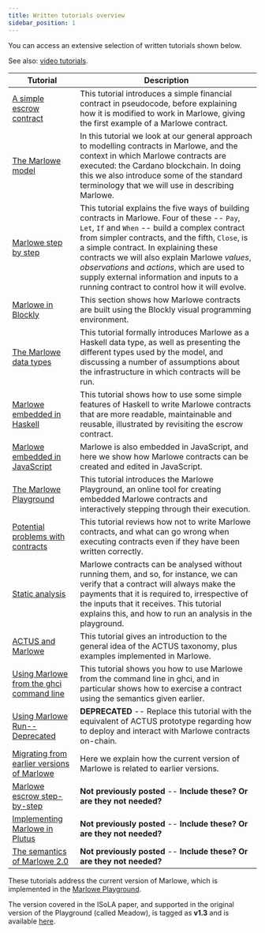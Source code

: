 ```yaml
---
title: Written tutorials overview
sidebar_position: 1
---
```


You can access an extensive selection of written tutorials shown below. 

See also: [video tutorials](video-tutorials.md).

| Tutorial | Description | 
| --- | --- | 
| [A simple escrow contract](escrow-ex.md) | This tutorial introduces a simple financial contract in pseudocode, before explaining how it is modified to work in Marlowe, giving the first example of a Marlowe contract. |
| [The Marlowe model](marlowe-model.md) | In this tutorial we look at our general approach to modelling contracts in Marlowe, and the context in which Marlowe contracts are executed: the Cardano blockchain. In doing this we also introduce some of the standard terminology that we will use in describing Marlowe. | 
| [Marlowe step by step](marlowe-step-by-step.md) | This tutorial explains the five ways of building contracts in Marlowe. Four of these -- `Pay`, `Let`, `If` and `When` -- build a complex contract from simpler contracts, and the fifth, `Close`, is a simple contract. In explaining these contracts we will also explain Marlowe *values*, *observations* and *actions*, which are used to supply external information and inputs to a running contract to control how it will evolve. | 
| [Marlowe in Blockly](playground-blockly.md) | This section shows how Marlowe contracts are built using the Blockly visual programming environment. | 
| [The Marlowe data types](marlowe-data.md) | This tutorial formally introduces Marlowe as a Haskell data type, as well as presenting the different types used by the model, and discussing a number of assumptions about the infrastructure in which contracts will be run. | 
| [Marlowe embedded in Haskell](embedded-marlowe.md) | This tutorial shows how to use some simple features of Haskell to write Marlowe contracts that are more readable, maintainable and reusable, illustrated by revisiting the escrow contract. | 
| [Marlowe embedded in JavaScript](javascript-embedding.md) | Marlowe is also embedded in JavaScript, and here we show how Marlowe contracts can be created and edited in JavaScript. | 
| [The Marlowe Playground](playground-overview.md) | This tutorial introduces the Marlowe Playground, an online tool for creating embedded Marlowe contracts and interactively stepping through their execution. | 
| [Potential problems with contracts](potential-problems-with-contracts.md) | This tutorial reviews how not to write Marlowe contracts, and what can go wrong when executing contracts even if they have been written correctly. | 
| [Static analysis](static-analysis.md) | Marlowe contracts can be analysed without running them, and so, for instance, we can verify that a contract will always make the payments that it is required to, irrespective of the inputs that it receives. This tutorial explains this, and how to run an analysis in the playground. | 
| [ACTUS and Marlowe](actus-marlowe.md) | This tutorial gives an introduction to the general idea of the ACTUS taxonomy, plus examples implemented in Marlowe. | 
| [Using Marlowe from the ghci command line](using-marlowe.md) | This tutorial shows you how to use Marlowe from the command line in ghci, and in particular shows how to exercise a contract using the semantics given earlier. | 
| [Using Marlowe Run--Deprecated](marlowe-run.md) | **DEPRECATED** -- Replace this tutorial with the equivalent of ACTUS prototype regarding how to deploy and interact with Marlowe contracts on-chain. | 
| [Migrating from earlier versions of Marlowe](migrating.md) | Here we explain how the current version of Marlowe is related to earlier versions. | 
| [Marlowe escrow step-by-step](escrow-step-by-step.md) | **Not previously posted** -- **Include these? Or are they not needed?**  | 
| [Implementing Marlowe in Plutus](marlowe-plutus.md) | **Not previously posted** -- **Include these? Or are they not needed?** | 
| [The semantics of Marlowe 2.0](marlowe-semantics.md) | **Not previously posted** -- **Include these? Or are they not needed?** | 

These tutorials address the current version of Marlowe, which is implemented in the [Marlowe Playground](https://play.marlowe-finance.io/#/). 

The version covered in the ISoLA paper, and supported in the original version of the Playground (called Meadow), is tagged as **v1.3** and is available [here](https://github.com/input-output-hk/marlowe/tree/v1.3).
